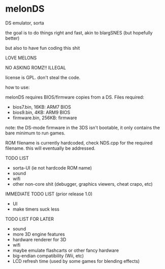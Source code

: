 # melonDS
DS emulator, sorta


the goal is to do things right and fast, akin to blargSNES (but hopefully better)

but also to have fun coding this shit


LOVE MELONS


NO ASKING ROMZ!! ILLEGAL


license is GPL. don't steal the code.


how to use:

melonDS requires BIOS/firmware copies from a DS. Files required:
 * bios7.bin, 16KB: ARM7 BIOS
 * bios9.bin, 4KB: ARM9 BIOS
 * firmware.bin, 256KB: firmware
 
note: the DS-mode firmware in the 3DS isn't bootable, it only contains the bare minimum to run games.

ROM filename is currently hardcoded, check NDS.cpp for the required filename. this will eventually be addressed.



TODO LIST

 * sorta-UI (ie not hardcode ROM name)
 * sound
 * wifi
 * other non-core shit (debugger, graphics viewers, cheat crapo, etc)
 
 
IMMEDIATE TODO LIST (prior release 1.0)

 * UI
 * make timers suck less

 
TODO LIST FOR LATER

 * sound
 * more 3D engine features
 * hardware renderer for 3D
 * wifi
 * maybe emulate flashcarts or other fancy hardware
 * big-endian compatibility (Wii, etc)
 * LCD refresh time (used by some games for blending effects)

